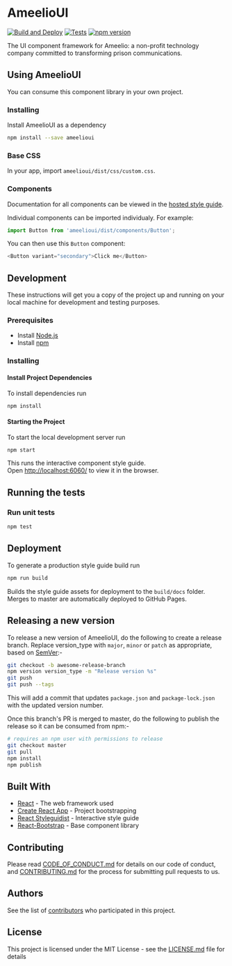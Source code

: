 # AmeelioUI

[![Build and Deploy](https://github.com/AmeelioDev/AmeelioUI/workflows/Build%20and%20Deploy/badge.svg)](https://github.com/AmeelioDev/AmeelioUI/actions?query=workflow%3A%22Build+and+Deploy%22)
[![Tests](https://github.com/AmeelioDev/AmeelioUI/workflows/Tests/badge.svg)](https://github.com/AmeelioDev/AmeelioUI/actions?query=workflow%3ATests+branch%3A+master)
[![npm version](http://img.shields.io/npm/v/ameelioui.svg?style=flat)](https://www.npmjs.com/package/ameelioui)

The UI component framework for Ameelio: a non-profit technology company committed to transforming prison communications.

## Using AmeelioUI

You can consume this component library in your own project. 

### Installing

Install AmeelioUI as a dependency

```sh
npm install --save ameelioui
```

### Base CSS

In your app, import `ameelioui/dist/css/custom.css`.

### Components

Documentation for all components can be viewed in the [hosted style guide](https://ameeliodev.github.io/AmeelioUI/).

Individual components can be imported individualy. For example:

```js
import Button from 'ameelioui/dist/components/Button';
```

You can then use this `Button` component:

```js
<Button variant="secondary">Click me</Button>
```

## Development

These instructions will get you a copy of the project up and running on your local machine for development and testing purposes.

### Prerequisites

* Install [Node.js](https://nodejs.org/en/)
* Install [npm](https://www.npmjs.com/get-npm)

### Installing

#### Install Project Dependencies

To install dependencies run

```sh
npm install
```

#### Starting the Project

To start the local development server run

```sh
npm start
```

This runs the interactive component style guide.<br />
Open [http://localhost:6060/](http://localhost:6060/) to view it in the browser.

## Running the tests

### Run unit tests

```sh
npm test
```

## Deployment

To generate a production style guide build run

```sh
npm run build
```

Builds the style guide assets for deployment to the `build/docs` folder. Merges to master are automatically deployed to GitHub Pages.

## Releasing a new version

To release a new version of AmeelioUI, do the following to create a release branch. Replace version_type with `major`, `minor`
or `patch` as appropriate, based on [SemVer](https://semver.org):-

```sh
git checkout -b awesome-release-branch
npm version version_type -m "Release version %s"
git push
git push --tags
```

This will add a commit that updates `package.json` and `package-lock.json` with the updated version number.

Once this branch's PR is merged to master, do the following to publish the release so it can be consumed from npm:-

```sh
# requires an npm user with permissions to release
git checkout master
git pull
npm install
npm publish
```

## Built With

* [React](https://reactjs.org/) - The web framework used
* [Create React App](https://create-react-app.dev/) - Project bootstrapping
* [React Styleguidist](https://react-styleguidist.js.org/) - Interactive style guide
* [React-Bootstrap](https://react-bootstrap.github.io/) - Base component library

## Contributing

Please read [CODE_OF_CONDUCT.md](CODE_OF_CONDUCT.md) for details on our code of conduct, and [CONTRIBUTING.md](CONTRIBUTING.md) for the process for submitting pull requests to us.

## Authors

See the list of [contributors](https://github.com/AmeelioDev/letters/contributors) who participated in this project.

## License

This project is licensed under the MIT License - see the [LICENSE.md](LICENSE.md) file for details
